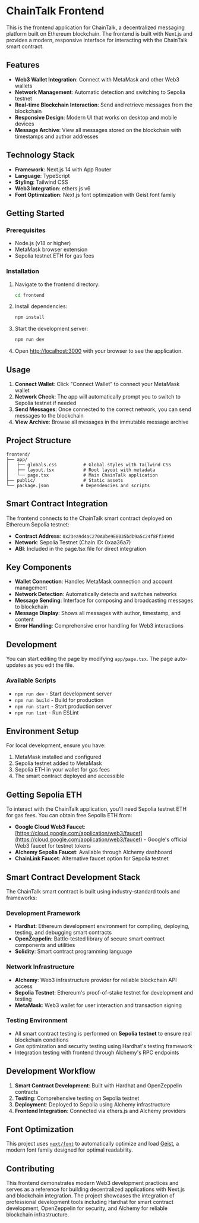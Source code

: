 # ChainTalk Frontend

This is the frontend application for ChainTalk, a decentralized messaging platform built on Ethereum blockchain. The frontend is built with Next.js and provides a modern, responsive interface for interacting with the ChainTalk smart contract.

## Features

- **Web3 Wallet Integration**: Connect with MetaMask and other Web3 wallets
- **Network Management**: Automatic detection and switching to Sepolia testnet
- **Real-time Blockchain Interaction**: Send and retrieve messages from the blockchain
- **Responsive Design**: Modern UI that works on desktop and mobile devices
- **Message Archive**: View all messages stored on the blockchain with timestamps and author addresses

## Technology Stack

- **Framework**: Next.js 14 with App Router
- **Language**: TypeScript
- **Styling**: Tailwind CSS
- **Web3 Integration**: ethers.js v6
- **Font Optimization**: Next.js font optimization with Geist font family

## Getting Started

### Prerequisites

- Node.js (v18 or higher)
- MetaMask browser extension
- Sepolia testnet ETH for gas fees

### Installation

1. Navigate to the frontend directory:
   ```bash
   cd frontend
   ```

2. Install dependencies:
   ```bash
   npm install
   ```

3. Start the development server:
   ```bash
   npm run dev
   ```

4. Open [http://localhost:3000](http://localhost:3000) with your browser to see the application.

## Usage

1. **Connect Wallet**: Click "Connect Wallet" to connect your MetaMask wallet
2. **Network Check**: The app will automatically prompt you to switch to Sepolia testnet if needed
3. **Send Messages**: Once connected to the correct network, you can send messages to the blockchain
4. **View Archive**: Browse all messages in the immutable message archive

## Project Structure

```
frontend/
├── app/
│   ├── globals.css          # Global styles with Tailwind CSS
│   ├── layout.tsx           # Root layout with metadata
│   └── page.tsx             # Main ChainTalk application
├── public/                  # Static assets
└── package.json            # Dependencies and scripts
```

## Smart Contract Integration

The frontend connects to the ChainTalk smart contract deployed on Ethereum Sepolia testnet:

- **Contract Address**: `0x23ea9d4aC270A0be9E8035bdb9a5c24f8Ff3499d`
- **Network**: Sepolia Testnet (Chain ID: 0xaa36a7)
- **ABI**: Included in the page.tsx file for direct integration

## Key Components

- **Wallet Connection**: Handles MetaMask connection and account management
- **Network Detection**: Automatically detects and switches networks
- **Message Sending**: Interface for composing and broadcasting messages to blockchain
- **Message Display**: Shows all messages with author, timestamp, and content
- **Error Handling**: Comprehensive error handling for Web3 interactions

## Development

You can start editing the page by modifying `app/page.tsx`. The page auto-updates as you edit the file.

### Available Scripts

- `npm run dev` - Start development server
- `npm run build` - Build for production
- `npm run start` - Start production server
- `npm run lint` - Run ESLint

## Environment Setup

For local development, ensure you have:

1. MetaMask installed and configured
2. Sepolia testnet added to MetaMask
3. Sepolia ETH in your wallet for gas fees
4. The smart contract deployed and accessible

## Getting Sepolia ETH

To interact with the ChainTalk application, you'll need Sepolia testnet ETH for gas fees. You can obtain free Sepolia ETH from:

- **Google Cloud Web3 Faucet**: [https://cloud.google.com/application/web3/faucet](https://cloud.google.com/application/web3/faucet) - Google's official Web3 faucet for testnet tokens
- **Alchemy Sepolia Faucet**: Available through Alchemy dashboard
- **ChainLink Faucet**: Alternative faucet option for Sepolia testnet

## Smart Contract Development Stack

The ChainTalk smart contract is built using industry-standard tools and frameworks:

### Development Framework
- **Hardhat**: Ethereum development environment for compiling, deploying, testing, and debugging smart contracts
- **OpenZeppelin**: Battle-tested library of secure smart contract components and utilities
- **Solidity**: Smart contract programming language

### Network Infrastructure
- **Alchemy**: Web3 infrastructure provider for reliable blockchain API access
- **Sepolia Testnet**: Ethereum's proof-of-stake testnet for development and testing
- **MetaMask**: Web3 wallet for user interaction and transaction signing

### Testing Environment
- All smart contract testing is performed on **Sepolia testnet** to ensure real blockchain conditions
- Gas optimization and security testing using Hardhat's testing framework
- Integration testing with frontend through Alchemy's RPC endpoints

## Development Workflow

1. **Smart Contract Development**: Built with Hardhat and OpenZeppelin contracts
2. **Testing**: Comprehensive testing on Sepolia testnet
3. **Deployment**: Deployed to Sepolia using Alchemy infrastructure
4. **Frontend Integration**: Connected via ethers.js and Alchemy providers

## Font Optimization

This project uses [`next/font`](https://nextjs.org/docs/app/building-your-application/optimizing/fonts) to automatically optimize and load [Geist](https://vercel.com/font), a modern font family designed for optimal readability.


## Contributing

This frontend demonstrates modern Web3 development practices and serves as a reference for building decentralized applications with Next.js and blockchain integration. The project showcases the integration of professional development tools including Hardhat for smart contract development, OpenZeppelin for security, and Alchemy for reliable blockchain infrastructure.

